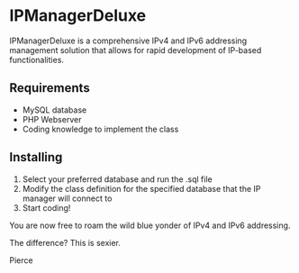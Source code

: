IPManagerDeluxe
===============

IPManagerDeluxe is a comprehensive IPv4 and IPv6 addressing management solution that allows for rapid development of IP-based functionalities.

Requirements
------------

* MySQL database
* PHP Webserver
* Coding knowledge to implement the class

Installing
----------
1. Select your preferred database and run the .sql file
2. Modify the class definition for the specified database that the IP manager will connect to
3. Start coding!

You are now free to roam the wild blue yonder of IPv4 and IPv6 addressing.

The difference? This is sexier.

Pierce